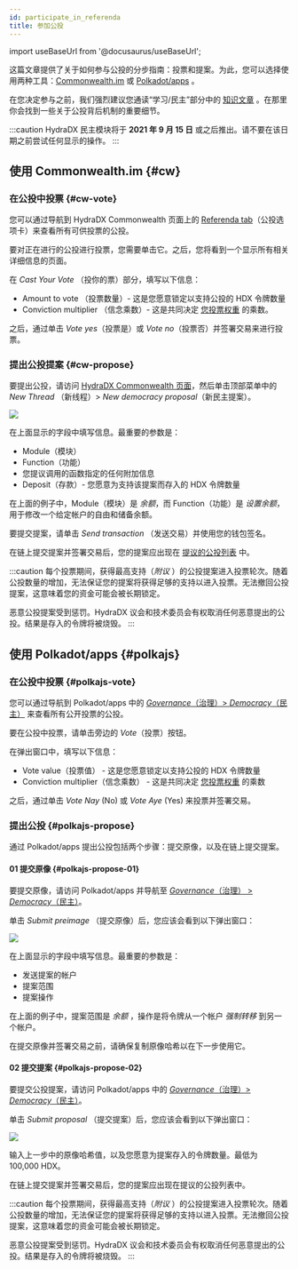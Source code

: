 ```yaml
---
id: participate_in_referenda
title: 参加公投
---
```


import useBaseUrl from '@docusaurus/useBaseUrl';

这篇文章提供了关于如何参与公投的分步指南：投票和提案。为此，您可以选择使用两种工具：[Commonwealth.im](#cw) 或 [Polkadot/apps](#polkajs) 。 

在您决定参与之前，我们强烈建议您通读“学习/民主”部分中的 [知识文章](/democracy_referenda) 。在那里你会找到一些关于公投背后机制的重要细节。

:::caution
HydraDX 民主模块将于 **2021 年 9 月 15 日** 或之后推出。请不要在该日期之前尝试任何显示的操作。
:::

## 使用 Commonwealth.im {#cw}

### 在公投中投票 {#cw-vote}
您可以通过导航到 HydraDX Commonwealth 页面上的 [Referenda tab](https://commonwealth.im/hydradx/referenda)（公投选项卡）来查看所有可供投票的公投。

要对正在进行的公投进行投票，您需要单击它。之后，您将看到一个显示所有相关详细信息的页面。

在 *Cast Your Vote* （投你的票）部分，填写以下信息：

* Amount to vote （投票数量）- 这是您愿意锁定以支持公投的 HDX 令牌数量
* Conviction multiplier （信念乘数）- 这是共同决定 [您投票权重](/democracy_referenda#referenda-votes-weighing) 的乘数。

之后，通过单击 *Vote yes*（投票是）或 *Vote no*（投票否）并签署交易来进行投票。

### 提出公投提案 {#cw-propose}
要提出公投，请访问 [HydraDX Commonwealth 页面](https://commonwealth.im/hydradx/)，然后单击顶部菜单中的 *New Thread* （新线程）> *New democracy proposal*（新民主提案）。

<div style={{textAlign: 'center'}}>
  <img src={useBaseUrl('/participate_in_referenda/cw-proposal.jpg')} />
</div>

在上面显示的字段中填写信息。最重要的参数是：
* Module（模块）
* Function（功能）
* 您提议调用的函数指定的任何附加信息
* Deposit（存款）- 您愿意为支持该提案而存入的 HDX 令牌数量

在上面的例子中，Module（模块）是 *余额*，而 Function（功能）是 *设置余额*，用于修改一个给定帐户的自由和储备余额。

要提交提案，请单击 *Send transaction* （发送交易）并使用您的钱包签名。

在链上提交提案并签署交易后，您的提案应出现在 [提议的公投列表](https://commonwealth.im/hydradx/referenda) 中。

:::caution
每个投票期间，获得最高支持（*附议* ）的公投提案进入投票轮次。随着公投数量的增加，无法保证您的提案将获得足够的支持以进入投票。无法撤回公投提案，这意味着您的资金可能会被长期锁定。

恶意公投提案受到惩罚。HydraDX 议会和技术委员会有权取消任何恶意提出的公投。结果是存入的令牌将被烧毁。
:::

## 使用 Polkadot/apps {#polkajs}

### 在公投中投票 {#polkajs-vote}
您可以通过导航到 Polkadot/apps 中的 [*Governance*（治理）> *Democracy*（民主）](https://polkadot.js.org/apps/?rpc=wss%253A%252F%252Frpc.hydradx.cloud#/democracy) 来查看所有公开投票的公投。

要在公投中投票，请单击旁边的 *Vote*（投票）按钮。

在弹出窗口中，填写以下信息：

* Vote value（投票值） - 这是您愿意锁定以支持公投的 HDX 令牌数量
* Conviction multiplier（信念乘数） - 这是共同决定 [您投票权重](/democracy_referenda#referenda-votes-weighing) 的乘数

之后，通过单击 *Vote Nay* (No) 或 *Vote Aye* (Yes) 来投票并签署交易。

### 提出公投 {#polkajs-propose}
通过 Polkadot/apps 提出公投包括两个步骤：提交原像，以及在链上提交提案。

#### 01 提交原像 {#polkajs-propose-01}
要提交原像，请访问 Polkadot/apps 并导航至 [*Governance*（治理） > *Democracy*（民主）](https://polkadot.js.org/apps/?rpc=wss%253A%252F%252Frpc.hydradx.cloud#/democracy)。

单击 *Submit preimage* （提交原像）后，您应该会看到以下弹出窗口：

<div style={{textAlign: 'center'}}>
  <img src={useBaseUrl('/participate_in_referenda/polkajs-preimage.jpg')} />
</div>

在上面显示的字段中填写信息。最重要的参数是：
* 发送提案的帐户
* 提案范围
* 提案操作

在上面的例子中，提案范围是 *余额* ，操作是将令牌从一个帐户 *强制转移* 到另一个帐户。

在提交原像并签署交易之前，请确保复制原像哈希以在下一步使用它。

#### 02 提交提案 {#polkajs-propose-02}
要提交公投提案，请访问 Polkadot/apps 中的 [*Governance*（治理）> *Democracy*（民主）](https://polkadot.js.org/apps/?rpc=wss%253A%252F%252Frpc.hydradx.cloud#/democracy)。

单击 *Submit proposal* （提交提案）后，您应该会看到以下弹出窗口：

<div style={{textAlign: 'center'}}>
  <img src={useBaseUrl('/participate_in_referenda/polkajs-proposal.jpg')} />
</div>

输入上一步中的原像哈希值，以及您愿意为提案存入的令牌数量。最低为 100,000 HDX。

在链上提交提案并签署交易后，您的提案应出现在提议的公投列表中。

:::caution
每个投票期间，获得最高支持（*附议* ）的公投提案进入投票轮次。随着公投数量的增加，无法保证您的提案将获得足够的支持以进入投票。无法撤回公投提案，这意味着您的资金可能会被长期锁定。

恶意公投提案受到惩罚。HydraDX 议会和技术委员会有权取消任何恶意提出的公投。结果是存入的令牌将被烧毁。
:::
